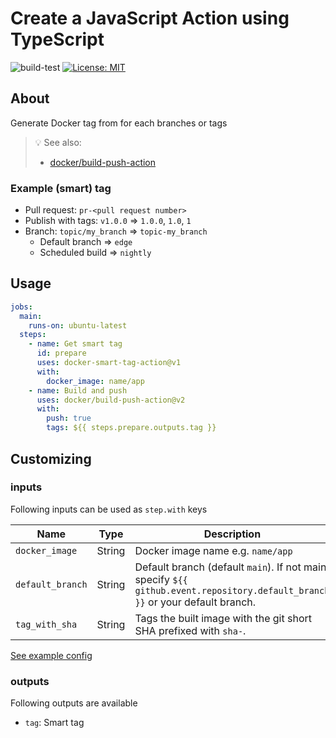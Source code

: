 # Create a JavaScript Action using TypeScript

![build-test](https://github.com/Surgo/docker-smart-tag-action/workflows/build-test/badge.svg)
[![License: MIT](https://img.shields.io/badge/License-MIT-yellow.svg)](https://opensource.org/licenses/MIT)

##  About

Generate Docker tag from for each branches or tags

> :bulb: See also:
> * [docker/build-push-action](https://github.com/docker/build-push-action/)

### Example (smart) tag

* Pull request: `pr-<pull request number>`
* Publish with tags: `v1.0.0` => `1.0.0`, `1.0`, `1`
* Branch: `topic/my_branch` => `topic-my_branch`
    * Default branch => `edge`
    * Scheduled build => `nightly`

## Usage

```yaml
jobs:
  main:
    runs-on: ubuntu-latest
  steps:
    - name: Get smart tag
      id: prepare
      uses: docker-smart-tag-action@v1
      with:
        docker_image: name/app
    - name: Build and push
      uses: docker/build-push-action@v2
      with:
        push: true
        tags: ${{ steps.prepare.outputs.tag }}
```

## Customizing

### inputs

Following inputs can be used as `step.with` keys

| Name              | Type      | Description                       |
|-------------------|-----------|-----------------------------------|
| `docker_image`    | String    | Docker image name e.g. `name/app` |
| `default_branch`  | String    | Default branch (default `main`). If not main, specify `${{ github.event.repository.default_branch }}` or your default branch. |
| `tag_with_sha`    | String    | Tags the built image with the git short SHA prefixed with `sha-`. |

[See example config](.github/workflows/test.yml)

### outputs

Following outputs are available

* `tag`: Smart tag
